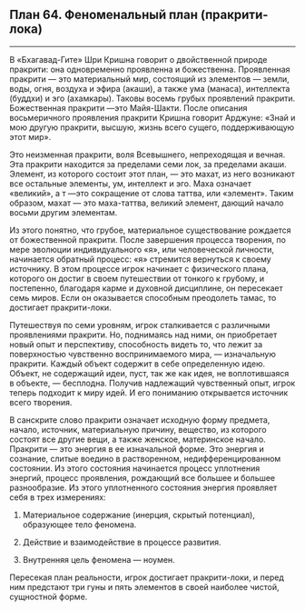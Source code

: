 ## План 64. Феноменальный план (пракрити-лока)


---
В «Бхагавад-Гите» Шри Кришна говорит о двойственной природе пракрити: она одновременно проявленна и божественна. Проявленная пракрити — это материальный мир, состоящий из элементов — земли, воды, огня, воздуха и эфира (акаши), а также ума (манаса), интеллекта (буддхи) и эго (ахамкары). Таковы восемь грубых проявлений пракрити. Божественная пракрити —это Майя-Шакти. После описания восьмеричного проявления пракрити Кришна говорит Арджуне: «Знай и мою другую пракрити, высшую, жизнь всего сущего, поддерживающую этот мир». 

Это неизменная пракрити, воля Всевышнего, непреходящая и вечная. Эта пракрити находится за пределами семи лок, за пределами акаши. Элемент, из которого состоит этот план, — это махат, из него возникают все остальные элементы, ум, интеллект и эго. Маха означает «великий», а т —это сокращение от слова таттва, или «элемент». Таким образом, махат — это маха-таттва, великий элемент, дающий начало восьми другим элементам. 

Из этого понятно, что грубое, материальное существование рождается от божественной пракрити. После завершения процесса творения, по мере эволюции индивидуального «я», или человеческой личности, начинается обратный процесс: «я» стремится вернуться к своему источнику. В этом процессе игрок начинает с физического плана, которого он достиг в своем путешествии от тонкого к грубому, и постепенно, благодаря карме и духовной дисциплине, он пересекает семь миров. Если он оказывается способным преодолеть тамас, то достигает пракрити-локи. 

Путешествуя по семи уровням, игрок сталкивается с различными проявлениями пракрити. Но, поднимаясь над ними, он приобретает новый опыт и перспективу, способность видеть то, что лежит за поверхностью чувственно воспринимаемого мира, — изначальную пракрити. Каждый объект содержит в себе определенную идею. Объект, не содержащий идеи, пуст, так же как идея, не воплотившаяся в объекте, — бесплодна. Получив надлежащий чувственный опыт, игрок теперь подходит к миру идей. И его пониманию открывается источник всего творения. 

В санскрите слово пракрити означает исходную форму предмета, начало, источник, материальную причину, вещество, из которого состоят все другие вещи, а также женское, материнское начало. Пракрити — это энергия в ее изначальной форме. Это энергия и сознание, слитые воедино в растворенном, недифференцированном состоянии. Из этого состояния начинается процесс уплотнения энергий, процесс проявления, рождающий все большее и большее разнообразие. Из этого уплотненного состояния энергия проявляет себя в трех измерениях: 

1. Материальное содержание (инерция, скрытый потенциал), образующее тело феномена. 

2. Действие и взаимодействие в процессе развития. 

3. Внутренняя цель феномена — ноумен. 

Пересекая план реальности, игрок достигает пракрити-локи, и перед ним предстают три гуны и пять элементов в своей наиболее чистой, сущностной форме.
